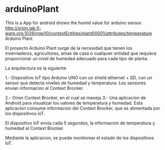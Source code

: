 # arduinoPlant
This is a App for android shows the humid value for arduino sensor.
http://orion.lab.fi-ware.org:1026/ngsi10/contextEntities/plant00001/attributes/temperature
Arduino Plant

El proyecto Arduino Plant surge de la necesidad que tienen los invernaderos, agricultores, amas de casa o cualquier entidad que requiera proporcionar un nivel de humedad adecuado para cada tipo de planta.

La arquitectura es la siguiente

1.- Dispositivo IoT tipo Arduino UNO con un shield ethernet + SD, con un sensor que detecta niveles de humedad y temperatura.
Los sensores envian informacion al Context Brocker.

2.- Orion Context Brocker, en el cual se maneja
3.- Una aplicacion de Android para visualizar los valores de temperatura y humedad. Esta aplicacion consume informacion del Context Brocker, que es alimentada por los dispositivos IoT.


El dispositivo IoT envia cada 5 segundos, la informacion de temperatura y humedad al Context Brocker.

Mediante la aplicacion, se puede monitorear el estado de los dispositivos IoT.



